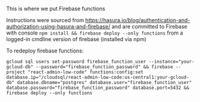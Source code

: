 This is where we put Firebase functions

Instructions were sourced from https://hasura.io/blog/authentication-and-authorization-using-hasura-and-firebase/
and are committed to Firebase with console `npm install && firebase deploy --only functions` from a logged-in cmdline version of firebase (installed via npm)

To redeploy firebase functions:

`
gcloud sql users set-password firebase_function_user --instance="your-gcloud-db" --password="firebase_function_password" && firebase --project "react-admin-low-code" functions:config:set database.ip="/cloudsql/react-admin-low-code:us-central1:your-gcloud-db" database.dbname="postgres" database.user="firebase_function_user" database.password="firebase_function_password" database.port=5432 && firebase deploy --only functions
`